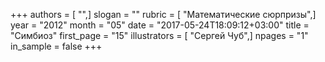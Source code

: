 +++
authors = [ "",]
slogan = ""
rubric = [ "Математические сюрпризы",]
year = "2012"
month = "05"
date = "2017-05-24T18:09:12+03:00"
title = "Симбиоз"
first_page = "15"
illustrators = [ "Сергей Чуб",]
npages = "1"
in_sample = false
+++
